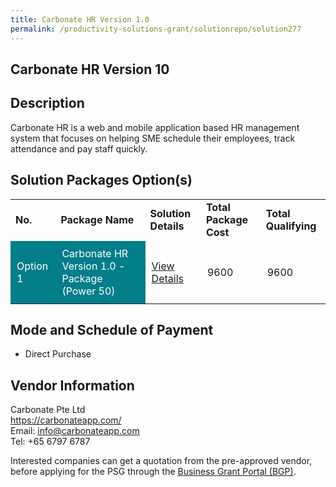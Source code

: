 ```yaml
---
title: Carbonate HR Version 1.0 
permalink: /productivity-solutions-grant/solutionrepo/solution277
---
```


## Carbonate HR Version 10

## Description

Carbonate HR is a web and mobile application based HR management system that focuses on helping SME schedule their employees, track attendance and pay staff quickly.

## Solution Packages Option(s)

<table>
<tr>
<td><b>No.</b></td>
<td><b>Package Name</b></td>
<td><b>Solution Details</b></td>
<td><b>Total Package Cost</b></td>
<td><b>Total Qualifying</b></td>
</tr>
<tr>
<td style='padding: 10px; background-color: #037E8A; color: #FFFFFF;'>Option 1</td>
<td style='padding: 10px; background-color: #037E8A; color: #FFFFFF;'>Carbonate HR Version 1.0 - Package (Power 50)</td>
<td style='padding: 10px;'><a href='https://www.gobusiness.gov.sg/images/psg/Carbonate_Annex 3_CR_wef_Part_1.pdf' target='_blank'>View Details</a></td>
<td style='padding: 10px;'>9600</td>
<td style='padding: 10px;'>9600</td>
</tr>
</table>

## Mode and Schedule of Payment

 - Direct Purchase

## Vendor Information

 Carbonate Pte Ltd<br>https://carbonateapp.com/<br>Email: info@carbonateapp.com<br>Tel: +65 6797 6787

Interested companies can get a quotation from the pre-approved vendor, before applying for the PSG through the <a href='https://www.businessgrants.gov.sg/' target='_blank' rel='noopener'>Business Grant Portal (BGP)</a>.

<script src="/jquery/resize-tables.js"></script>
